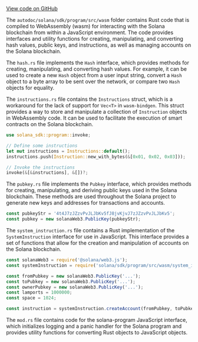 
[View code on GitHub](https://github.com/solana-labs/solana/tree/master/na/sdk/program/src/wasm)

The `autodoc/solana/sdk/program/src/wasm` folder contains Rust code that is compiled to WebAssembly (wasm) for interacting with the Solana blockchain from within a JavaScript environment. The code provides interfaces and utility functions for creating, manipulating, and converting hash values, public keys, and instructions, as well as managing accounts on the Solana blockchain.

The `hash.rs` file implements the `Hash` interface, which provides methods for creating, manipulating, and converting hash values. For example, it can be used to create a new `Hash` object from a user input string, convert a `Hash` object to a byte array to be sent over the network, or compare two `Hash` objects for equality.

The `instructions.rs` file contains the `Instructions` struct, which is a workaround for the lack of support for `Vec<T>` in `wasm-bindgen`. This struct provides a way to store and manipulate a collection of `Instruction` objects in WebAssembly code. It can be used to facilitate the execution of smart contracts on the Solana blockchain.

```rust
use solana_sdk::program::invoke;

// Define some instructions
let mut instructions = Instructions::default();
instructions.push(Instruction::new_with_bytes(&[0x01, 0x02, 0x03]));

// Invoke the instructions
invoke(&[&instructions], &[])?;
```

The `pubkey.rs` file implements the `Pubkey` interface, which provides methods for creating, manipulating, and deriving public keys used in the Solana blockchain. These methods are used throughout the Solana project to generate new keys and addresses for transactions and accounts.

```javascript
const pubkeyStr = '4t4J7zJZzvPvJLJbKv5fJ8jvKjvJ7zJZzvPvJLJbKv5';
const pubkey = new solanaWeb3.PublicKey(pubkeyStr);
```

The `system_instruction.rs` file contains a Rust implementation of the `SystemInstruction` interface for use in JavaScript. This interface provides a set of functions that allow for the creation and manipulation of accounts on the Solana blockchain.

```javascript
const solanaWeb3 = require('@solana/web3.js');
const systemInstruction = require('solana/sdk/program/src/wasm/system_instruction');

const fromPubkey = new solanaWeb3.PublicKey('...');
const toPubkey = new solanaWeb3.PublicKey('...');
const ownerPubkey = new solanaWeb3.PublicKey('...');
const lamports = 1000000;
const space = 1024;

const instruction = systemInstruction.createAccount(fromPubkey, toPubkey, lamports, space, ownerPubkey);
```

The `mod.rs` file contains code for the solana-program JavaScript interface, which initializes logging and a panic handler for the Solana program and provides utility functions for converting Rust objects to JavaScript objects.